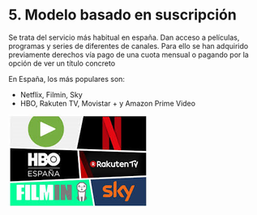 # 5. Modelo basado en suscripción

Se trata del servicio más habitual en españa. Dan  acceso  a películas, programas  y series  de  diferentes de  canales. Para ello  se han adquirido previamente derechos vía pago de una cuota mensual o pagando por la opción de ver un título concreto

En España, los más populares son:

- Netflix, Filmin, Sky
- HBO, Rakuten TV, Movistar + y Amazon Prime Video

![imagen](img/2019-11-23-20-34-37.png)
